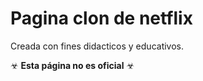 # Pagina clon de netflix



Creada con fines didacticos y educativos.

☣ **Esta página no es oficial** ☣